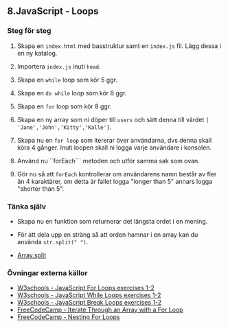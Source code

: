## 8.JavaScript - Loops

### Steg för steg

1. Skapa en ```index.html``` med basstruktur samt en ```index.js``` fil. Lägg dessa i en ny katalog.

1. Importera ```index.js``` inuti ```head```.

1. Skapa en ```while``` loop som kör 5 ggr.

1. Skapa en ```do while``` loop som kör 8 ggr.

1. Skapa en ```for``` loop som kör 8 ggr.

1. Skapa en ny array som ni döper till ```users``` och sätt denna till värdet ```[ 'Jane','John','Kitty','Kalle']```.

1. Skapa nu en ```for loop``` som itererar över användarna, dvs denna skall köra 4 gånger. Inuti loopen skall ni logga varje användare i konsolen.

1. Använd nu ``forEach``` metoden och utför samma sak som ovan.
				
1. Gör nu så att ```forEach``` kontrollerar om användarens namn består av fler än 4 karaktärer, om detta är fallet logga "longer than 5" annars logga "shorter than 5".

### Tänka själv

* Skapa nu en funktion som returnerar det längsta ordet i en mening. 

* För att dela upp en sträng så att orden hamnar i en array kan du använda ```str.split(" ")```.

* <a href="https://developer.mozilla.org/en-US/docs/Web/JavaScript/Reference/Global_Objects/String/split">Array.split</a>

### Övningar externa källor

* <a href="https://www.w3schools.com/js/exercise_js.asp?filename=exercise_js_loops1" target="_blank">W3schools - JavaScript For Loops exercises 1-2</a>
* <a href="https://www.w3schools.com/js/exercise_js.asp?filename=exercise_js_loop_while1" target="_blank">W3schools - JavaScript While Loops exercises 1-2</a>
* <a href="https://www.w3schools.com/js/exercise_js.asp?filename=exercise_js_break1" target="_blank">W3schools - JavaScript Break Loops exercises 1-2</a>
* <a href="https://learn.freecodecamp.org/javascript-algorithms-and-data-structures/basic-javascript/iterate-through-an-array-with-a-for-loop" target="_blank">FreeCodeCamp - Iterate Through an Array with a For Loop</a>
* <a href="https://learn.freecodecamp.org/javascript-algorithms-and-data-structures/basic-javascript/nesting-for-loops" target="_blank">FreeCodeCamp - Nesting For Loops</a> 